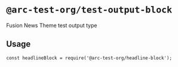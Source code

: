 # `@arc-test-org/test-output-block`

Fusion News Theme test output type

## Usage

```
const headlineBlock = require('@arc-test-org/headline-block');
```
